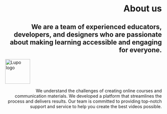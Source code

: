 
<h1 align= "right"> About us </h1>
<h2 align= "right">  We are a team of experienced educators, developers, and designers who are passionate about making learning accessible and engaging for everyone. </h2>

  <a href="https://lupo.ai">
    <img src="https://lupo.ai/img/about.jpg" class="img-fluid w-75 rounded" alt="Lupo logo" height="80">
  </a>

<p align= "right">
We understand the challenges of creating online courses and communication materials. We developed a platform that streamlines the process and delivers results. Our team is committed to providing top-notch support and service to help you create the best videos possible.
</p>
